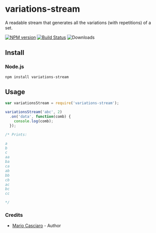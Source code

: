 variations-stream
===========

A readable stream that generates all the variations (with repetitions) of a set.

[![NPM version](https://badge.fury.io/js/variations-stream.png)](http://badge.fury.io/js/variations-stream)
[![Build Status](https://travis-ci.org/mariocasciaro/variations-stream.png)](https://travis-ci.org/mariocasciaro/variations-stream)
![Downloads](http://img.shields.io/npm/dm/variations-stream.svg)

## Install

### Node.js

```
npm install variations-stream
```

## Usage

```javascript
var variationsStream = require('variations-stream');

variationsStream('abc', 2)
  .on('data', function(comb) {
    console.log(comb);
  });

/* Prints:

a
b
c
aa
ba
ca
ab
bb
cb
ac
bc
cc

*/

```

### Credits

* [Mario Casciaro](https://github.com/mariocasciaro) - Author
